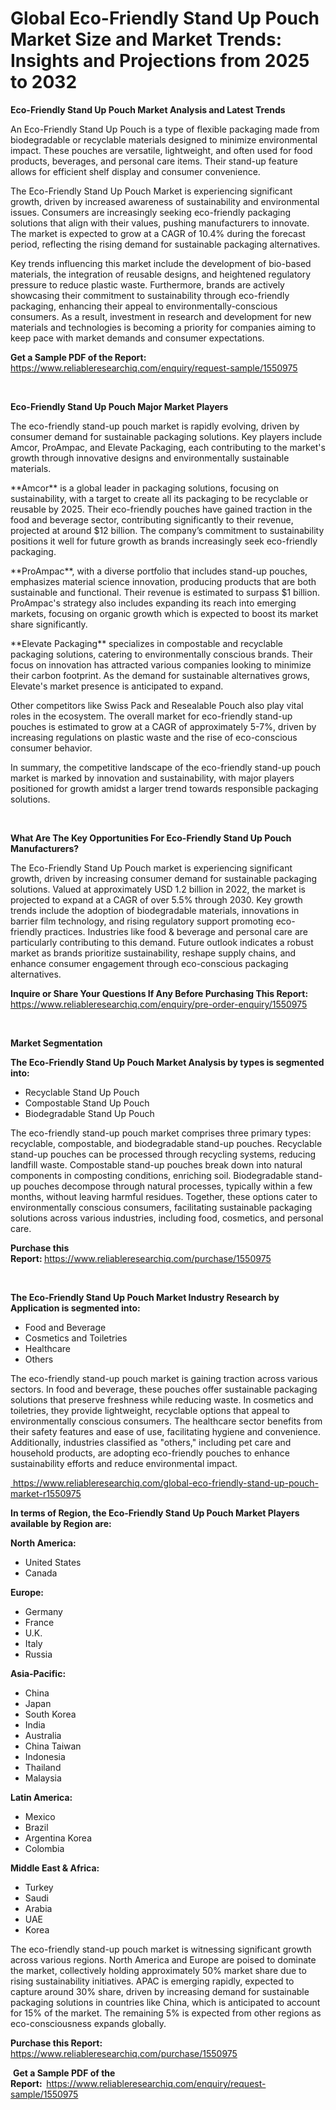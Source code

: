 <p><h1>Global Eco-Friendly Stand Up Pouch Market Size and Market Trends: Insights and Projections from 2025 to 2032</h1></p><p><strong>Eco-Friendly Stand Up Pouch Market Analysis and Latest Trends</strong></p>
<p><p>An Eco-Friendly Stand Up Pouch is a type of flexible packaging made from biodegradable or recyclable materials designed to minimize environmental impact. These pouches are versatile, lightweight, and often used for food products, beverages, and personal care items. Their stand-up feature allows for efficient shelf display and consumer convenience.</p><p>The Eco-Friendly Stand Up Pouch Market is experiencing significant growth, driven by increased awareness of sustainability and environmental issues. Consumers are increasingly seeking eco-friendly packaging solutions that align with their values, pushing manufacturers to innovate. The market is expected to grow at a CAGR of 10.4% during the forecast period, reflecting the rising demand for sustainable packaging alternatives. </p><p>Key trends influencing this market include the development of bio-based materials, the integration of reusable designs, and heightened regulatory pressure to reduce plastic waste. Furthermore, brands are actively showcasing their commitment to sustainability through eco-friendly packaging, enhancing their appeal to environmentally-conscious consumers. As a result, investment in research and development for new materials and technologies is becoming a priority for companies aiming to keep pace with market demands and consumer expectations.</p></p>
<p><strong>Get a Sample PDF of the Report:&nbsp;</strong> <a href="https://www.reliableresearchiq.com/enquiry/request-sample/1550975?utm_campaign=2948&utm_medium=2&utm_source=Github&utm_content=ia&utm_term=19042025&utm_id=eco-friendly-stand-up-pouch">https://www.reliableresearchiq.com/enquiry/request-sample/1550975</a></p>
<p>&nbsp;</p>
<p><strong>Eco-Friendly Stand Up Pouch Major Market Players</strong></p>
<p><p>The eco-friendly stand-up pouch market is rapidly evolving, driven by consumer demand for sustainable packaging solutions. Key players include Amcor, ProAmpac, and Elevate Packaging, each contributing to the market's growth through innovative designs and environmentally sustainable materials.</p><p>**Amcor** is a global leader in packaging solutions, focusing on sustainability, with a target to create all its packaging to be recyclable or reusable by 2025. Their eco-friendly pouches have gained traction in the food and beverage sector, contributing significantly to their revenue, projected at around $12 billion. The company’s commitment to sustainability positions it well for future growth as brands increasingly seek eco-friendly packaging.</p><p>**ProAmpac**, with a diverse portfolio that includes stand-up pouches, emphasizes material science innovation, producing products that are both sustainable and functional. Their revenue is estimated to surpass $1 billion. ProAmpac's strategy also includes expanding its reach into emerging markets, focusing on organic growth which is expected to boost its market share significantly.</p><p>**Elevate Packaging** specializes in compostable and recyclable packaging solutions, catering to environmentally conscious brands. Their focus on innovation has attracted various companies looking to minimize their carbon footprint. As the demand for sustainable alternatives grows, Elevate's market presence is anticipated to expand.</p><p>Other competitors like Swiss Pack and Resealable Pouch also play vital roles in the ecosystem. The overall market for eco-friendly stand-up pouches is estimated to grow at a CAGR of approximately 5-7%, driven by increasing regulations on plastic waste and the rise of eco-conscious consumer behavior.</p><p>In summary, the competitive landscape of the eco-friendly stand-up pouch market is marked by innovation and sustainability, with major players positioned for growth amidst a larger trend towards responsible packaging solutions.</p></p>
<p>&nbsp;</p>
<p><strong>What Are The Key Opportunities For Eco-Friendly Stand Up Pouch Manufacturers?</strong></p>
<p><p>The Eco-Friendly Stand Up Pouch market is experiencing significant growth, driven by increasing consumer demand for sustainable packaging solutions. Valued at approximately USD 1.2 billion in 2022, the market is projected to expand at a CAGR of over 5.5% through 2030. Key growth trends include the adoption of biodegradable materials, innovations in barrier film technology, and rising regulatory support promoting eco-friendly practices. Industries like food & beverage and personal care are particularly contributing to this demand. Future outlook indicates a robust market as brands prioritize sustainability, reshape supply chains, and enhance consumer engagement through eco-conscious packaging alternatives.</p></p>
<p><strong>Inquire or Share Your Questions If Any Before Purchasing This Report:</strong> <a href="https://www.reliableresearchiq.com/enquiry/pre-order-enquiry/1550975?utm_campaign=2948&utm_medium=2&utm_source=Github&utm_content=ia&utm_term=19042025&utm_id=eco-friendly-stand-up-pouch">https://www.reliableresearchiq.com/enquiry/pre-order-enquiry/1550975</a></p>
<p>&nbsp;</p>
<p><strong>Market Segmentation</strong></p>
<p><strong>The Eco-Friendly Stand Up Pouch Market Analysis by types is segmented into:</strong></p>
<p><ul><li>Recyclable Stand Up Pouch</li><li>Compostable Stand Up Pouch</li><li>Biodegradable Stand Up Pouch</li></ul></p>
<p><p>The eco-friendly stand-up pouch market comprises three primary types: recyclable, compostable, and biodegradable stand-up pouches. Recyclable stand-up pouches can be processed through recycling systems, reducing landfill waste. Compostable stand-up pouches break down into natural components in composting conditions, enriching soil. Biodegradable stand-up pouches decompose through natural processes, typically within a few months, without leaving harmful residues. Together, these options cater to environmentally conscious consumers, facilitating sustainable packaging solutions across various industries, including food, cosmetics, and personal care.</p></p>
<p><strong>Purchase this Report:&nbsp;</strong><a href="https://www.reliableresearchiq.com/purchase/1550975?utm_campaign=2948&utm_medium=2&utm_source=Github&utm_content=ia&utm_term=19042025&utm_id=eco-friendly-stand-up-pouch">https://www.reliableresearchiq.com/purchase/1550975</a></p>
<p>&nbsp;</p>
<p><strong>The Eco-Friendly Stand Up Pouch Market Industry Research by Application is segmented into:</strong></p>
<p><ul><li>Food and Beverage</li><li>Cosmetics and Toiletries</li><li>Healthcare</li><li>Others</li></ul></p>
<p><p>The eco-friendly stand-up pouch market is gaining traction across various sectors. In food and beverage, these pouches offer sustainable packaging solutions that preserve freshness while reducing waste. In cosmetics and toiletries, they provide lightweight, recyclable options that appeal to environmentally conscious consumers. The healthcare sector benefits from their safety features and ease of use, facilitating hygiene and convenience. Additionally, industries classified as "others," including pet care and household products, are adopting eco-friendly pouches to enhance sustainability efforts and reduce environmental impact.</p></p>
<p><a href="https://www.reliableresearchiq.com/global-eco-friendly-stand-up-pouch-market-r1550975?utm_campaign=2948&utm_medium=2&utm_source=Github&utm_content=ia&utm_term=19042025&utm_id=eco-friendly-stand-up-pouch">&nbsp;https://www.reliableresearchiq.com/global-eco-friendly-stand-up-pouch-market-r1550975</a></p>
<p><strong>In terms of Region, the Eco-Friendly Stand Up Pouch Market Players available by Region are:</strong></p>
<p>
    <p> <strong> North America: </strong>
        <ul>
            <li>United States</li>
            <li>Canada</li>
        </ul>
        </p> 
    <p> <strong> Europe: </strong>
        <ul>
            <li>Germany</li>
            <li>France</li>
            <li>U.K.</li>
            <li>Italy</li>
            <li>Russia</li>
        </ul>
        </p> 
    <p> <strong> Asia-Pacific: </strong>
        <ul>
            <li>China</li>
            <li>Japan</li>
            <li>South Korea</li>
            <li>India</li>
            <li>Australia</li>
            <li>China Taiwan</li>
            <li>Indonesia</li>
            <li>Thailand</li>
            <li>Malaysia</li>
        </ul>
        </p> 
    <p> <strong> Latin America: </strong>
        <ul>
            <li>Mexico</li>
            <li>Brazil</li>
            <li>Argentina Korea</li>
            <li>Colombia</li>
        </ul>
        </p> 
    <p> <strong> Middle East & Africa: </strong>
        <ul>
            <li>Turkey</li>
            <li>Saudi</li>
            <li>Arabia</li>
            <li>UAE</li>
            <li>Korea</li>
        </ul>
    </p>
    </p>
<p><p>The eco-friendly stand-up pouch market is witnessing significant growth across various regions. North America and Europe are poised to dominate the market, collectively holding approximately 50% market share due to rising sustainability initiatives. APAC is emerging rapidly, expected to capture around 30% share, driven by increasing demand for sustainable packaging solutions in countries like China, which is anticipated to account for 15% of the market. The remaining 5% is expected from other regions as eco-consciousness expands globally.</p></p>
<p><strong>Purchase this Report: </strong><a href="https://www.reliableresearchiq.com/purchase/1550975?utm_campaign=2948&utm_medium=2&utm_source=Github&utm_content=ia&utm_term=19042025&utm_id=eco-friendly-stand-up-pouch">https://www.reliableresearchiq.com/purchase/1550975</a></p>
<p>&nbsp;<strong>Get a Sample PDF of the Report:&nbsp;&nbsp;</strong><a href="https://www.reliableresearchiq.com/enquiry/request-sample/1550975?utm_campaign=2948&utm_medium=2&utm_source=Github&utm_content=ia&utm_term=19042025&utm_id=eco-friendly-stand-up-pouch">https://www.reliableresearchiq.com/enquiry/request-sample/1550975</a></p>
<p><strong></strong></p>
<p><p></p><p></p><p></p></p>